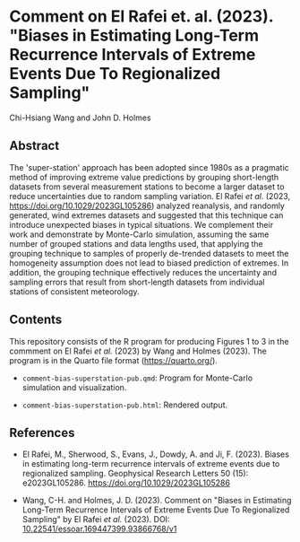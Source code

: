 # Comment on El Rafei et. al. (2023). "Biases in Estimating Long-Term Recurrence Intervals of Extreme Events Due To Regionalized Sampling"

Chi-Hsiang Wang and John D. Holmes

## Abstract

The 'super-station' approach has been adopted since 1980s as a pragmatic method of improving extreme value predictions by grouping short-length datasets from several measurement stations to become a larger dataset to reduce uncertainties due to random sampling variation. El Rafei *et al.* (2023, <https://doi.org/10.1029/2023GL105286>) analyzed reanalysis, and randomly generated, wind extremes datasets and suggested that this technique can introduce unexpected biases in typical situations. We complement their work and demonstrate by Monte-Carlo simulation, assuming the same number of grouped stations and data lengths used, that applying the grouping technique to samples of properly de-trended datasets to meet the homogeneity assumption does not lead to biased prediction of extremes. In addition, the grouping technique effectively reduces the uncertainty and sampling errors that result from short-length datasets from individual stations of consistent meteorology.

## Contents

This repository consists of the R program for producing Figures 1 to 3 in the commment on El Rafei *et al.* (2023) by Wang and Holmes (2023). The program is in the Quarto file format (<https://quarto.org/>).

-   `comment-bias-superstation-pub.qmd`: Program for Monte-Carlo simulation and visualization.

-   `comment-bias-superstation-pub.html`: Rendered output.

## References

-   El Rafei, M., Sherwood, S., Evans, J., Dowdy, A. and Ji, F. (2023). Biases in estimating long-term recurrence intervals of extreme events due to regionalized sampling. Geophysical Research Letters 50 (15): e2023GL105286. <https://doi.org/10.1029/2023GL105286>

-   Wang, C-H. and Holmes, J. D. (2023). Comment on "Biases in Estimating Long-Term Recurrence Intervals of Extreme Events Due To Regionalized Sampling" by El Rafei *et al.* (2023). DOI: [10.22541/essoar.169447399.93866768/v1](https://essopenarchive.org/users/659899/articles/663685-comment-on-biases-in-estimating-long-term-recurrence-intervals-of-extreme-events-due-to-regionalized-sampling-by-el-rafei-et-al-2023)
